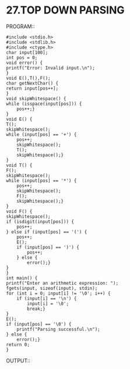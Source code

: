 # 27.TOP DOWN PARSING

PROGRAM::

    #include <stdio.h>
    #include <stdlib.h>    
    #include <ctype.h>
    char input[100];
    int pos = 0;
    void error() {
    printf("Error: Invalid input.\n");
    }
    void E(),T(),F();
    char getNextChar() {
    return input[pos++];
    }
    void skipWhitespace() {
    while (isspace(input[pos])) {
        pos++;}
    }
    void E() {
    T();
    skipWhitespace();
    while (input[pos] == '+') {
        pos++;
        skipWhitespace();
        T();
        skipWhitespace();}
    }
    void T() {
    F();
    skipWhitespace();
    while (input[pos] == '*') {
        pos++;
        skipWhitespace();
        F();
        skipWhitespace();}
    }
    void F() {
    skipWhitespace();
    if (isdigit(input[pos])) {
        pos++;
    } else if (input[pos] == '(') {
        pos++;
        E();
        if (input[pos] == ')') {
            pos++;
        } else {
            error();}
    }
    }
    int main() {
    printf("Enter an arithmetic expression: ");
    fgets(input, sizeof(input), stdin);
    for (int i = 0; input[i] != '\0'; i++) {
        if (input[i] == '\n') {
            input[i] = '\0';
            break;}
    }
    E();
    if (input[pos] == '\0') {
        printf("Parsing successful.\n");
    } else {
        error();}
    return 0;
    }

OUTPUT::
